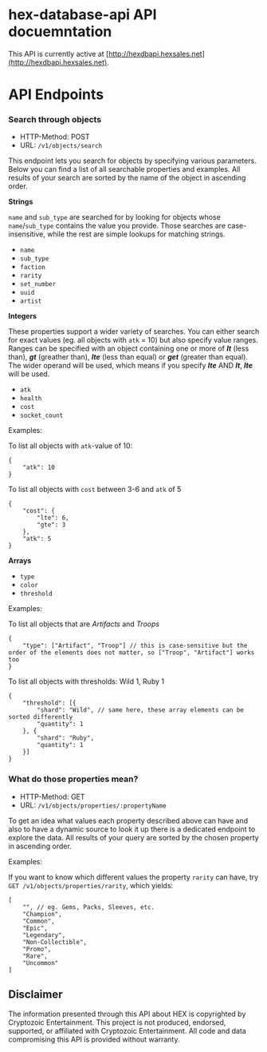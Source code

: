 # hex-database-api API docuemntation
This API is currently active at [http://hexdbapi.hexsales.net](http://hexdbapi.hexsales.net).

# API Endpoints

### Search through objects

* HTTP-Method: POST
* URL: `/v1/objects/search`

This endpoint lets you search for objects by specifying various parameters.
Below you can find a list of all searchable properties and examples.
All results of your search are sorted by the name of the object in ascending order.

**Strings**

`name` and `sub_type` are searched for by looking for objects whose `name`/`sub_type` contains the value you provide.
Those searches are case-insensitive, while the rest are simple lookups for matching strings.

* `name`
* `sub_type`
* `faction`
* `rarity`
* `set_number`
* `uuid`
* `artist`

**Integers**

These properties support a wider variety of searches.
You can either search for exact values (eg. all objects with `atk` = 10) but also specify value ranges.
Ranges can be specified with an object containing one or more of ***lt*** (less than), ***gt*** (greather than), ***lte*** (less than equal) or ***get*** (greater than equal).
The wider operand will be used, which means if you specify ***lte*** AND ***lt***, ***lte*** will be used.

* `atk`
* `health`
* `cost`
* `socket_count`

Examples:

To list all objects with `atk`-value of 10:

    {
        "atk": 10
    }

To list all objects with `cost` between 3-6 and `atk` of 5

    {
        "cost": {
            "lte": 6,
            "gte": 3
        },
        "atk": 5
    }

**Arrays**

* `type`
* `color`
* `threshold`

Examples:

To list all objects that are *Artifacts* and *Troops*

    {
        "type": ["Artifact", "Troop"] // this is case-sensitive but the order of the elements does not matter, so ["Troop", "Artifact"] works too
    }

To list all objects with thresholds: Wild 1, Ruby 1

    {
        "threshold": [{
            "shard": "Wild", // same here, these array elements can be sorted differently
            "quantity": 1
        }, {
            "shard": "Ruby",
            "quantity": 1
        }]
    }


### What do those properties mean?

* HTTP-Method: GET
* URL: `/v1/objects/properties/:propertyName`

To get an idea what values each property described above can have and also to have a dynamic source to look it up there is a dedicated endpoint to explore the data.
All results of your query are sorted by the chosen property in ascending order.

Examples:

If you want to know which different values the property `rarity` can have, try `GET /v1/objects/properties/rarity`, which yields:

    [
        "", // eg. Gems, Packs, Sleeves, etc.
        "Champion",
        "Common",
        "Epic",
        "Legendary",
        "Non-Collectible",
        "Promo",
        "Rare",
        "Uncommon"
    ]

## Disclaimer
The information presented through this API about HEX is copyrighted by Cryptozoic Entertainment. This project is not produced, endorsed, supported, or affiliated with Cryptozoic Entertainment. All code and data compromising this API is provided without warranty.
